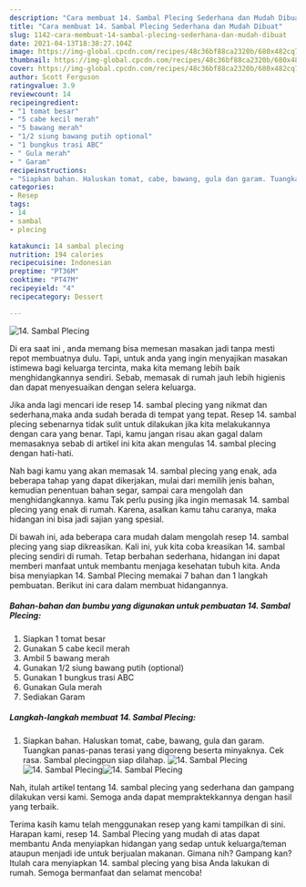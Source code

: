 ```yaml
---
description: "Cara membuat 14. Sambal Plecing Sederhana dan Mudah Dibuat"
title: "Cara membuat 14. Sambal Plecing Sederhana dan Mudah Dibuat"
slug: 1142-cara-membuat-14-sambal-plecing-sederhana-dan-mudah-dibuat
date: 2021-04-13T18:38:27.104Z
image: https://img-global.cpcdn.com/recipes/48c36bf88ca2320b/680x482cq70/14-sambal-plecing-foto-resep-utama.jpg
thumbnail: https://img-global.cpcdn.com/recipes/48c36bf88ca2320b/680x482cq70/14-sambal-plecing-foto-resep-utama.jpg
cover: https://img-global.cpcdn.com/recipes/48c36bf88ca2320b/680x482cq70/14-sambal-plecing-foto-resep-utama.jpg
author: Scott Ferguson
ratingvalue: 3.9
reviewcount: 14
recipeingredient:
- "1 tomat besar"
- "5 cabe kecil merah"
- "5 bawang merah"
- "1/2 siung bawang putih optional"
- "1 bungkus trasi ABC"
- " Gula merah"
- " Garam"
recipeinstructions:
- "Siapkan bahan. Haluskan tomat, cabe, bawang, gula dan garam. Tuangkan panas-panas terasi yang digoreng beserta minyaknya. Cek rasa. Sambal plecingpun siap dilahap."
categories:
- Resep
tags:
- 14
- sambal
- plecing

katakunci: 14 sambal plecing 
nutrition: 194 calories
recipecuisine: Indonesian
preptime: "PT36M"
cooktime: "PT47M"
recipeyield: "4"
recipecategory: Dessert

---
```



![14. Sambal Plecing](https://img-global.cpcdn.com/recipes/48c36bf88ca2320b/680x482cq70/14-sambal-plecing-foto-resep-utama.jpg)

Di era  saat ini , anda memang bisa memesan masakan jadi tanpa mesti repot membuatnya dulu. Tapi, untuk anda yang ingin menyajikan masakan istimewa bagi keluarga tercinta, maka kita memang lebih baik menghidangkannya sendiri. Sebab, memasak di rumah jauh lebih higienis dan dapat menyesuaikan dengan selera keluarga.

Jika anda lagi mencari ide resep 14. sambal plecing yang nikmat dan sederhana,maka anda sudah berada di tempat yang tepat. Resep 14. sambal plecing  sebenarnya tidak sulit untuk dilakukan jika kita melakukannya dengan cara yang benar. Tapi, kamu jangan risau akan gagal dalam memasaknya 
sebab di artikel ini kita akan mengulas 14. sambal plecing dengan hati-hati.  



Nah bagi kamu yang akan memasak 14. sambal plecing yang enak, ada beberapa tahap yang dapat dikerjakan, mulai dari memilih jenis bahan, kemudian penentuan bahan segar, sampai cara mengolah dan menghidangkannya. kamu Tak perlu pusing jika ingin memasak 14. sambal plecing yang enak di rumah. Karena, asalkan kamu  tahu caranya, maka hidangan ini bisa jadi sajian yang spesial.

Di bawah ini, ada beberapa cara mudah dalam mengolah resep 14. sambal plecing yang siap dikreasikan. Kali ini, yuk kita coba kreasikan 14. sambal plecing sendiri di rumah. Tetap berbahan sederhana, hidangan ini dapat memberi manfaat untuk membantu menjaga kesehatan tubuh kita. Anda bisa menyiapkan 14. Sambal Plecing memakai 7 bahan dan 1 langkah pembuatan. Berikut ini cara dalam membuat hidangannya.

<!--inarticleads1-->

##### Bahan-bahan dan bumbu yang digunakan untuk pembuatan 14. Sambal Plecing:

1. Siapkan 1 tomat besar
1. Gunakan 5 cabe kecil merah
1. Ambil 5 bawang merah
1. Gunakan 1/2 siung bawang putih (optional)
1. Gunakan 1 bungkus trasi ABC
1. Gunakan  Gula merah
1. Sediakan  Garam




<!--inarticleads2-->

##### Langkah-langkah membuat 14. Sambal Plecing:

1. Siapkan bahan. Haluskan tomat, cabe, bawang, gula dan garam. Tuangkan panas-panas terasi yang digoreng beserta minyaknya. Cek rasa. Sambal plecingpun siap dilahap.
<img src="https://img-global.cpcdn.com/steps/5ee17ae15dea4e84/160x128cq70/14-sambal-plecing-langkah-memasak-1-foto.jpg" alt="14. Sambal Plecing"><img src="https://img-global.cpcdn.com/steps/545d87db39781280/160x128cq70/14-sambal-plecing-langkah-memasak-1-foto.jpg" alt="14. Sambal Plecing"><img src="https://img-global.cpcdn.com/steps/85fb83ed76f0df20/160x128cq70/14-sambal-plecing-langkah-memasak-1-foto.jpg" alt="14. Sambal Plecing">



Nah, itulah artikel tentang  14. sambal plecing  yang sederhana dan gampang dilakukan versi kami. Semoga anda dapat mempraktekkannya dengan hasil yang terbaik. 

Terima kasih kamu telah menggunakan resep yang kami tampilkan di sini. Harapan kami, resep  14. Sambal Plecing yang mudah di atas dapat membantu Anda menyiapkan hidangan yang sedap untuk keluarga/teman ataupun menjadi ide untuk berjualan makanan. Gimana nih? Gampang kan? Itulah cara menyiapkan 14. sambal plecing yang bisa Anda lakukan di rumah. Semoga bermanfaat dan selamat mencoba!

